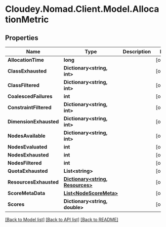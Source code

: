# Cloudey.Nomad.Client.Model.AllocationMetric

## Properties

Name | Type | Description | Notes
------------ | ------------- | ------------- | -------------
**AllocationTime** | **long** |  | [optional] 
**ClassExhausted** | **Dictionary&lt;string, int&gt;** |  | [optional] 
**ClassFiltered** | **Dictionary&lt;string, int&gt;** |  | [optional] 
**CoalescedFailures** | **int** |  | [optional] 
**ConstraintFiltered** | **Dictionary&lt;string, int&gt;** |  | [optional] 
**DimensionExhausted** | **Dictionary&lt;string, int&gt;** |  | [optional] 
**NodesAvailable** | **Dictionary&lt;string, int&gt;** |  | [optional] 
**NodesEvaluated** | **int** |  | [optional] 
**NodesExhausted** | **int** |  | [optional] 
**NodesFiltered** | **int** |  | [optional] 
**QuotaExhausted** | **List&lt;string&gt;** |  | [optional] 
**ResourcesExhausted** | [**Dictionary&lt;string, Resources&gt;**](Resources.md) |  | [optional] 
**ScoreMetaData** | [**List&lt;NodeScoreMeta&gt;**](NodeScoreMeta.md) |  | [optional] 
**Scores** | **Dictionary&lt;string, double&gt;** |  | [optional] 

[[Back to Model list]](../README.md#documentation-for-models) [[Back to API list]](../README.md#documentation-for-api-endpoints) [[Back to README]](../README.md)

